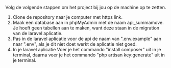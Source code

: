 Volg de volgende stappen om het project bij jou op de machine op te zetten.
1. Clone de repository naar je computer met https link.
2. Maak een database aan in phpMyAdmin met de naam api_summamove. Je hoeft geen tabellen aan te maken, want deze staan in de migration van de laravel aplicatie.
3. Pas in de laravel aplicatie voor de api de naam van ".env.example" aan naar ".env", als je dit niet doet werkt de aplicatie niet goed.
4. In je laravel aplicatie Voer je het commando "install composer" uit in je terminal, daarna voer je het commando "php artisan key:generate" uit in je terminal.

